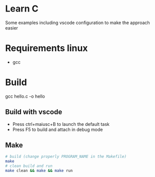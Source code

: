 # Learn C
Some examples including vscode configuration to make the approach easier

# Requirements linux
- gcc

# Build
gcc hello.c -o hello

## Build with vscode
- Press ctrl+maiusc+B to launch the default task
- Press F5 to build and attach in debug mode

## Make
```bash
# build (change properly PROGRAM_NAME in the Makefile)
make
# clean build and run
make clean && make && make run
```